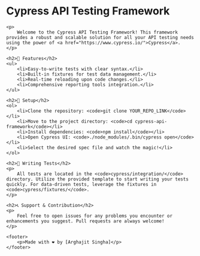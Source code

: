 <!DOCTYPE html>
<html lang="en">
<head>
    <meta charset="UTF-8">
    <meta name="viewport" content="width=device-width, initial-scale=1.0">
    <title>Cypress API Testing README</title>
    
</head>
<body>
    <h1>Cypress API Testing Framework</h1>

    <p>
        Welcome to the Cypress API Testing Framework! This framework provides a robust and scalable solution for all your API testing needs using the power of <a href="https://www.cypress.io/">Cypress</a>.
    </p>

    <h2>🚀 Features</h2>
    <ul>
        <li>Easy-to-write tests with clear syntax.</li>
        <li>Built-in fixtures for test data management.</li>
        <li>Real-time reloading upon code changes.</li>
        <li>Comprehensive reporting tools integration.</li>
    </ul>

    <h2>🔧 Setup</h2>
    <ol>
        <li>Clone the repository: <code>git clone YOUR_REPO_LINK</code></li>
        <li>Move to the project directory: <code>cd cypress-api-framework</code></li>
        <li>Install dependencies: <code>npm install</code></li>
        <li>Open Cypress UI: <code>./node_modules/.bin/cypress open</code></li>
        <li>Select the desired spec file and watch the magic!</li>
    </ol>

    <h2>📝 Writing Tests</h2>
    <p>
        All tests are located in the <code>cypress/integration/</code> directory. Utilize the provided template to start writing your tests quickly. For data-driven tests, leverage the fixtures in <code>cypress/fixtures/</code>.
    </p>

    <h2>📞 Support & Contribution</h2>
    <p>
        Feel free to open issues for any problems you encounter or enhancements you suggest. Pull requests are always welcome!
    </p>

    <footer>
        <p>Made with ❤️ by [Arghajit Singha]</p>
    </footer>
</body>
</html>
